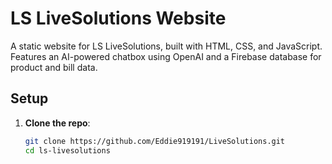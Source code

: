 # LS LiveSolutions Website

A static website for LS LiveSolutions, built with HTML, CSS, and JavaScript. Features an AI-powered chatbox using OpenAI and a Firebase database for product and bill data.

## Setup

1. **Clone the repo**:
   ```bash
   git clone https://github.com/Eddie919191/LiveSolutions.git
   cd ls-livesolutions